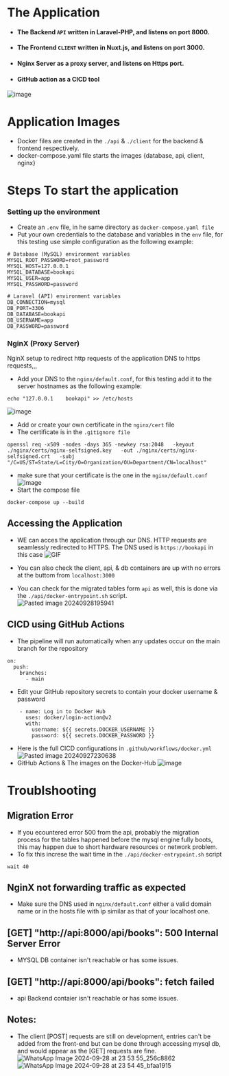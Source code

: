 # The Application
- #### The Backend `API` written in Laravel-PHP, and listens on port 8000.
- #### The Frontend `CLIENT` written in Nuxt.js, and listens on port 3000.
- #### Nginx Server as a proxy server, and listens on Https port.
- #### GitHub action as a CICD tool
![image](https://github.com/user-attachments/assets/c414f3b1-fa85-466e-b6f8-0c050474a7cf)


#  Application Images
- Docker files are created in the `./api` & `./client` for the backend & frontend respectively.
- docker-compose.yaml file starts the images {database, api, client, nginx}

# Steps To start the application
### Setting up the environment
- Create an `.env` file, in he same directory as `docker-compose.yaml file`
- Put your own credentials to the database and variables in the `env` file, for this testing use simple configuration as the following example:
```
# Database (MySQL) environment variables
MYSQL_ROOT_PASSWORD=root_password
MYSQL_HOST=127.0.0.1
MYSQL_DATABASE=bookapi
MYSQL_USER=app
MYSQL_PASSWORD=password

# Laravel (API) environment variables
DB_CONNECTION=mysql
DB_PORT=3306
DB_DATABASE=bookapi
DB_USERNAME=app
DB_PASSWORD=password
```

### NginX (Proxy Server)
NginX setup to redirect http requests of the application DNS to https requests,,,

- Add your DNS to the `nginx/default.conf`, for this testing add it to the server hostnames as the following example:
```
echo "127.0.0.1    bookapi" >> /etc/hosts
```
![image](https://github.com/user-attachments/assets/77ae0768-4a30-4338-a7b2-26b8d978df23)
- Add or create your own certificate in the `nginx/cert` file
- The certificate is in the `.gitignore file`
```
openssl req -x509 -nodes -days 365 -newkey rsa:2048   -keyout ./nginx/certs/nginx-selfsigned.key   -out ./nginx/certs/nginx-selfsigned.crt   -subj "/C=US/ST=State/L=City/O=Organization/OU=Department/CN=localhost"
```
- make sure that your certificate is the one in the `nginx/default.conf`
![image](https://github.com/user-attachments/assets/1a9dbf15-ea04-4698-98fe-48e712b487cc)
- Start the compose file
```
docker-compose up --build
```
## Accessing the Application
- WE can acces the application through our DNS. HTTP requests are seamlessly redirected to HTTPS. The DNS used is `https://bookapi` in this case
  ![GIF](https://github.com/user-attachments/assets/64a7e26b-e348-442f-9f97-37bfb5388ed0)

- You can also check the client, api, & db containers are up with no errors at the buttom from `localhost:3000` 
- You can check for the migrated tables form `api` as well, this is done via the `./api/docker-entrypoint.sh` script.
![Pasted image 20240928195941](https://github.com/user-attachments/assets/1198663a-7e1b-4831-b2ed-bfb679cbb186)

## CICD using GitHub Actions
- The pipeline will run automatically when any updates occur on the main branch for the repository
```
on:
  push:
    branches:
      - main
```
- Edit your GitHub repository secrets to contain your docker username & password
```
    - name: Log in to Docker Hub
      uses: docker/login-action@v2
      with:
        username: ${{ secrets.DOCKER_USERNAME }}
        password: ${{ secrets.DOCKER_PASSWORD }}
```
- Here is the full CICD configurations in `.github/workflows/docker.yml`
![Pasted image 20240927230638](https://github.com/user-attachments/assets/653cd3b7-6ba0-4901-b0bc-0d8f720f5a76)
- GitHub Actions & The images on the Docker-Hub
![image](https://github.com/user-attachments/assets/22f909f4-5bb6-4d92-a9ba-ef5063cfa793)


# Troublshooting
## Migration Error
- If you ecountered error 500 from the api, probably the migration process for the tables happened before the mysql engine fully boots, this may happen due to short hardware resources or network problem.
- To fix this increse the wait time in the `./api/docker-entrypoint.sh` script
```
wait 40
```
## NginX not forwarding traffic as expected
- Make sure the DNS used in `nginx/default.conf` either a valid domain name or in the hosts file with ip similar as that of your localhost one.

## [GET] "http://api:8000/api/books": 500 Internal Server Error
- MYSQL DB container isn't reachable or has some issues.
## [GET] "http://api:8000/api/books": <no response> fetch failed
- api Backend contaier isn't reachable or has some issues.

## Notes: 
- The client [POST] requests are still on development, entries can't be added from the front-end but can be done through accessing mysql db, and would appear as the [GET] requests are fine.
![WhatsApp Image 2024-09-28 at 23 53 55_256c8862](https://github.com/user-attachments/assets/eb461731-2c1e-4cfc-8d5c-0f967c8ac5ee)
![WhatsApp Image 2024-09-28 at 23 54 45_bfaa1915](https://github.com/user-attachments/assets/daed75c7-efd6-4f0a-9564-0b257073f14f)
